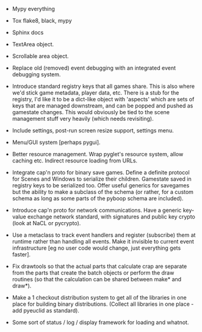 * Mypy everything
* Tox flake8, black, mypy
* Sphinx docs

* TextArea object.

* Scrollable area object.

* Replace old (removed) event debugging with an integrated event debugging system.

* Introduce standard registry keys that all games share. This is also where we'd
  stick game metadata, player data, etc. There is a stub for the registry, I'd
  like it to be a dict-like object with 'aspects' which are sets of keys that are
  managed downstream, and can be popped and pushed as gamestate changes. This would
  obviously be tied to the scene management stuff very heavily (which needs
  revisiting).

* Include settings, post-run screen resize support, settings menu.

* Menu/GUI system [perhaps pygui].

* Better resource management. Wrap pyglet's resource system, allow caching etc.
  Indirect resource loading from URLs.

* Integrate cap'n proto for binary save games. Define a definite protocol for
  Scenes and Windows to serialize their children. Gamestate saved in registry
  keys to be serialized too. Offer useful generics for savegames but the ability
  to make a subclass of the schema (or rather, for a custom schema as long as
  some parts of the pyboop schema are included).

* Introduce cap'n proto for network communications. Have a generic key-value
  exchange network standard, with signatures and public key crypto (look
  at NaCL or pycrypto).

* Use a metaclass to track event handlers and register (subscribe) them at
  runtime rather than handling all events. Make it invisible to current
  event infrastructure [eg no user code would change, just everything gets
  faster].

* Fix drawtools so that the actual parts that calculate crap are separate
  from the parts that create the batch objects or perform the draw routines
  (so that the calculation can be shared between make* and draw*).

* Make a 1 checkout distribution system to get all of the libraries in one
  place for building binary distributions. (Collect all libraries in one
  place - add pyeuclid as standard).

* Some sort of status / log / display framework for loading and whatnot.
